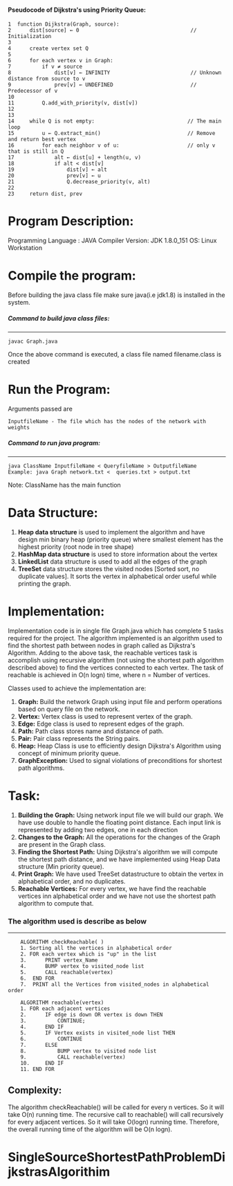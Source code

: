 
#### Pseudocode of Dijkstra's using Priority Queue:

~~~
1  function Dijkstra(Graph, source):
2      dist[source] ← 0                                    // Initialization
3
4      create vertex set Q
5
6      for each vertex v in Graph:           
7          if v ≠ source
8              dist[v] ← INFINITY                          // Unknown distance from source to v
9              prev[v] ← UNDEFINED                         // Predecessor of v
10
11         Q.add_with_priority(v, dist[v])
12
13
14     while Q is not empty:                              // The main loop
15         u ← Q.extract_min()                            // Remove and return best vertex
16         for each neighbor v of u:                      // only v that is still in Q
17             alt ← dist[u] + length(u, v) 
18             if alt < dist[v]
19                 dist[v] ← alt
20                 prev[v] ← u
21                 Q.decrease_priority(v, alt)
22
23     return dist, prev
~~~


# Program Description:
Programming Language : JAVA
Compiler Version: JDK 1.8.0_151
OS: Linux Workstation

# Compile the program:
Before building the java class file make sure java(i.e jdk1.8) is installed in the system.

##### Command to build java class files:
___
~~~~
javac Graph.java
~~~~

Once the above command is executed, a class file named filename.class is created

# Run the Program:
Arguments passed are
~~~
InputfileName - The file which has the nodes of the network with weights
~~~

##### Command to run java program:
___
~~~
java ClassName InputfileName < QueryfileName > OutputfileName
Example: java Graph network.txt <  queries.txt > output.txt
~~~
Note: ClassName has the main function

# Data Structure:
1. **Heap data structure** is used to implement the algorithm and have design min binary heap (priority queue) where smallest element has the highest priority (root node in tree shape)
2. **HashMap data structure** is used to store information about the vertex 
3. **LinkedList** data structure is used to add all the edges of the graph
4. **TreeSet** data structure stores the visited nodes  [Sorted sort, no duplicate values]. It sorts the vertex in alphabetical order useful while printing the graph.

# Implementation:

Implementation code is in single file Graph.java which has complete 5 tasks required for the project. The algorithm implemented is an algorithm used to find the shortest path between nodes in graph called as Dijkstra's Algorithm. Adding to the above task, the reachable vertices task is accomplish using recursive algorithm (not using the shortest path algorithm described above) to find the vertices connected to each vertex. The task of reachable is achieved in O(n logn) time, where n = Number of vertices.

Classes used to achieve the implementation are:

1. **Graph:** Build the network Graph using input file and perform operations based on query file on the network. 
2. **Vertex:** Vertex class is used to represent vertex of the graph.
3. **Edge:** Edge class is used to represent edges of the graph.
4. **Path:** Path class stores name and distance of path.
5. **Pair:** Pair class represents the String pairs.
6. **Heap:** Heap Class is use to efficiently design Dijkstra's Algorithm using concept of minimum priority queue.
7. **GraphException:** Used to signal violations of preconditions for shortest path algorithms.

# Task:
1. **Building the Graph:** Using network input file we will build our graph. We have use double to handle the floating point distance. Each input link is represented by adding two edges, one in each direction
2. **Changes to the Graph:** All the operations for the changes of the Graph are present in the Graph class.
3. **Finding the Shortest Path:** Using Dijkstra's algorithm we will compute the shortest path distance, and we have implemented using Heap Data structure (Min priority queue).
4. **Print Graph:** We have used TreeSet datastructure to obtain the vertex in alphabetical order, and no duplicates.
5. **Reachable Vertices:** For every vertex, we have find the reachable vertices inn alphabetical order and we have not use the shortest path algorithm to compute that.
### The algorithm used is describe as below
___
~~~~
    ALGORITHM checkReachable( )
  	1. Sorting all the vertices in alphabetical order
  	2. FOR each vertex which is "up" in the list
  	3. 		PRINT vertex_Name
  	4.		BUMP vertex to visited_node list
  	5.		CALL reachable(vertex)
  	6.	END FOR
  	7.	PRINT all the Vertices from visited_nodes in alphabetical order

  	ALGORITHM reachable(vertex)
  	1. FOR each adjacent vertices
  	2.		IF edge is down OR vertex is down THEN
  	3.			CONTINUE;
  	4.		END IF
  	5.		IF Vertex exists in visited_node list THEN
  	6.			CONTINUE
  	7.		ELSE
  	8.			BUMP vertex to visited node list
  	9.			CALL reachable(vertex)
  	10.		END IF
  	11.	END FOR
~~~~

## **Complexity:**
The algorithm checkReachable() will be called for every n vertices. So it will take O(n) running time. The recursive call to reachable() will call recursively for every adjacent vertices. So it will take O(logn) running time. Therefore, the overall running time of the algorithm will be O(n logn).

# SingleSourceShortestPathProblemDijkstrasAlgorithim
